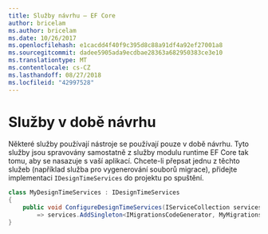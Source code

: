 ```yaml
---
title: Služby návrhu – EF Core
author: bricelam
ms.author: bricelam
ms.date: 10/26/2017
ms.openlocfilehash: e1cacdd4f40f9c395d8c88a91df4a92ef27001a8
ms.sourcegitcommit: dadee5905ada9ecdbae28363a682950383ce3e10
ms.translationtype: MT
ms.contentlocale: cs-CZ
ms.lasthandoff: 08/27/2018
ms.locfileid: "42997528"
---
```

<a name="design-time-services"></a>Služby v době návrhu
====================
Některé služby používají nástroje se používají pouze v době návrhu. Tyto služby jsou spravovány samostatně z služby modulu runtime EF Core tak tomu, aby se nasazuje s vaší aplikací. Chcete-li přepsat jednu z těchto služeb (například služba pro vygenerování souborů migrace), přidejte implementaci `IDesignTimeServices` do projektu po spuštění.

``` csharp
class MyDesignTimeServices : IDesignTimeServices
{
    public void ConfigureDesignTimeServices(IServiceCollection services)
        => services.AddSingleton<IMigrationsCodeGenerator, MyMigrationsCodeGenerator>()
}
```
